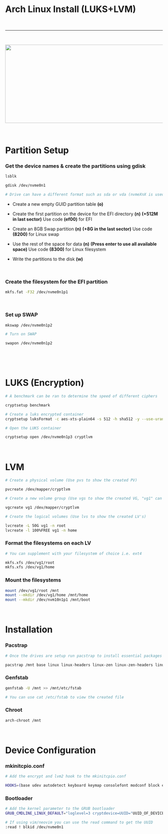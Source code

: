 # **Arch Linux Install (LUKS+LVM)**

&nbsp;

---
&nbsp;  

<img src="https://archlinux.org/static/logos/archlinux-logo-dark-90dpi.ebdee92a15b3.png" width="700" height="250">


&nbsp;
# **Partition Setup**

### **Get the device names & create the partitions using gdisk**
```bash
lsblk

gdisk /dev/nvme0n1

# Drive can have a different format such as sda or vda (nvmeXnX is used for NVME drives)
```
* Create a new empty GUID partition table **(o)**

* Create the first partition on the device for the EFI directory **(n)** **(+512M in last sector)** Use code **(ef00)** for EFI 

*  Create an 8GB Swap partition **(n)** **(+8G in the last sector)** Use code **(8200)** for Linux swap

* Use the rest of the space for data **(n)** **(Press enter to use all available space)** Use code **(8300)** for Linux filesystem

* Write the partitions to the disk **(w)**
 
 &nbsp;

 

### **Create the filesystem for the EFI partition**
```bash
mkfs.fat -F32 /dev/nvme0n1p1
```

&nbsp;
### **Set up SWAP**
```bash
mkswap /dev/nvme0n1p2

# Turn on SWAP

swapon /dev/nvme0n1p2
```
&nbsp;

&nbsp;

# **LUKS (Encryption)**
```bash
# A benchmark can be ran to determine the speed of different ciphers

cryptsetup benchmark

# Create a luks encrypted container 
cryptsetup luksFormat -c aes-xts-plain64 -s 512 -h sha512 -y --use-urandom /dev/nvme0n1p3

# Open the LUKS container

cryptsetup open /dev/nvme0n1p3 cryptlvm
```
&nbsp;

# **LVM**
```bash
# Create a physical volume (Use pvs to show the created PV)

pvcreate /dev/mapper/cryptlvm

# Create a new volume group (Use vgs to show the created VG, "vg1" can be supplemented with any desired name)

vgcreate vg1 /dev/mapper/cryptlvm 

# Create the logical volumes (Use lvs to show the created LV's)

lvcreate -L 50G vg1 -n root
lvcreate -l 100%FREE vg1 -n home
```
### **Format the filesystems on each LV**
```bash
# You can supplement with your filesystem of choice i.e. ext4

mkfs.xfs /dev/vg1/root
mkfs.xfs /dev/vg1/home
```
### **Mount the filesystems**
```bash
mount /dev/vg1/root /mnt
mount --mkdir /dev/vg1/home /mnt/home
mount --mkdir /dev/nvm10n1p1 /mnt/boot
```
&nbsp;

# **Installation** 
### **Pacstrap**
```bash
# Once the drives are setup run pacstrap to install essential packages to the newly mounted system at /mnt

pacstrap /mnt base linux linux-headers linux-zen linux-zen-headers linux-firmware sof-firmware amd-ucode lvm2 git neovim reflector man-db dosfstools xfsprogs
```
### **Genfstab**
```bash
genfstab -U /mnt >> /mnt/etc/fstab

# You can use cat /etc/fstab to view the created file
```
### **Chroot**
```bash
arch-chroot /mnt
```
&nbsp;

# **Device Configuration**
### **mkinitcpio.conf**
```bash
# Add the encrypt and lvm2 hook to the mkinitcpio.conf

HOOKS=(base udev autodetect keyboard keymap consolefont modconf block encrypt lvm2 filesystems fsck)
```
### **Bootloader**
```bash
# Add the kernel parameter to the GRUB bootloader
GRUB_CMDLINE_LINUX_DEFAULT="loglevel=3 cryptdevice=UUID="UUID_OF_DEVICE:cryptlvm root=/dev/vg1/root

# If using vim/neovim you can use the read command to get the UUID
:read ! blkid /dev/nvme0n1
```

